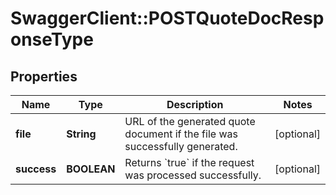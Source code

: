 # SwaggerClient::POSTQuoteDocResponseType

## Properties
Name | Type | Description | Notes
------------ | ------------- | ------------- | -------------
**file** | **String** | URL of the generated quote document if the file was successfully generated.  | [optional] 
**success** | **BOOLEAN** | Returns &#x60;true&#x60; if the request was processed successfully.  | [optional] 


